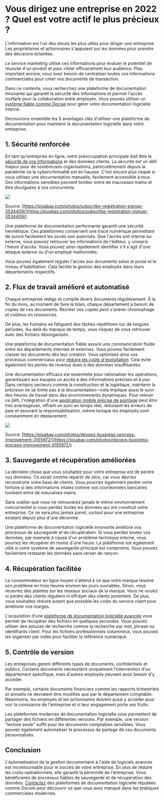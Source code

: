 # Vous dirigez une entreprise en 2022 ? Quel est votre actif le plus précieux ?

L'information est l'un des atouts les plus utiles pour diriger une entreprise. Les propriétaires et actionnaires s'appuient sur les données pour prendre des décisions éclairées.

Le service marketing utilise ces informations pour évaluer le potentiel de réussite d'un produit et pour cibler efficacement leur audience. Plus important encore, vous avez besoin de centraliser toutes vos informations commerciales pour créer vos documents de transaction.

Dans ce contexte, vous recherchez une plateforme de documentation innovante qui garantit la sécurité des informations et permet l'accès multiple pour la collaboration entre employés. Vous pouvez utiliser un [système fiable comme Docsie](https://www.docsie.io/) pour gérer votre documentation logicielle interne.

Découvrons ensemble les 5 avantages clés d'utiliser une plateforme de documentation pour maintenir la documentation logicielle dans votre entreprise.

## 1. **Sécurité renforcée**

En tant qu'entreprise en ligne, votre préoccupation principale doit être la [sécurité de vos informations](https://medium.com/the-mission/data-security-how-to-keep-your-customers-information-safe-a3150510a7b7) et des données clients. La sécurité est un défi majeur pour de nombreuses organisations, particulièrement depuis la pandémie où la cybercriminalité est en hausse. C'est encore plus risqué si vous utilisez une documentation manuelle, facilement accessible à tous. Des informations sensibles peuvent tomber entre de mauvaises mains et être divulguées à vos concurrents.

![](https://docsie-app-media.s3.amazonaws.com/image/7093/doc_ULxUK3nJlSUujhpeo/dzvhszbukmvbogbvaokv)

Source: [https://pixabay.com/photos/subscribe-registration-signup-3534409/](https://pixabay.com/photos/subscribe-registration-signup-3534409/) 

Une plateforme de documentation performante garantit une sécurité hermétique. Ces plateformes conservent une trace numérique permettant de suivre facilement les accès non autorisés. Que l'accès soit interne ou externe, vous pouvez retrouver les informations de l'éditeur, y compris l'heure d'accès. Vous pouvez ainsi rapidement identifier s'il s'agit d'une attaque externe ou d'un employé malhonnête.

Vous pouvez également réguler l'accès aux documents selon le poste et le niveau d'habilitation. Cela facilite la gestion des employés dans leurs départements respectifs.

## 2. **Flux de travail amélioré et automatisé**

Chaque entreprise rédige et compile divers documents régulièrement. À la fin du mois, au moment de faire le bilan, chaque département a besoin de copies de ces documents. Recréer ces copies peut s'avérer chronophage et coûteux en ressources.

De plus, les humains se fatiguent des tâches répétitives sur de longues périodes. Au-delà du manque de temps, vous risquez de vous retrouver avec des fichiers désorganisés.

Une plateforme de documentation fiable assure une communication fluide entre les départements internes et externes. Vous pouvez facilement classer les documents dès leur création. Vous optimisez ainsi vos processus commerciaux pour [réduire les coûts d'exploitation](https://www.forbes.com/sites/forbesbusinesscouncil/2020/03/25/15-smart-ways-you-can-save-money-as-a-new-business/). Cela évite également les pertes de revenus dues à des données insuffisantes.

Une documentation efficace est essentielle pour rationaliser les opérations, garantissant aux équipes un accès à des informations précises et à jour. Dans certains secteurs comme la construction et la logistique, maintenir la précision ne se limite pas à la documentation—cela implique aussi le suivi des heures de travail dans des environnements dynamiques. Pour relever ce défi, l'intégration d'une [application mobile précise de pointage](https://www.workyard.com/compare/clock-in-clock-out-app) peut être très avantageuse, offrant un suivi en temps réel, réduisant les erreurs de paie et assurant la responsabilisation, même lorsque les employés sont constamment en déplacement.

![](https://docsie-app-media.s3.amazonaws.com/image/7093/doc_ULxUK3nJlSUujhpeo/pmtqrveocdzwqdizlizv)

Source: [https://pixabay.com/photos/devops-business-process-improvement-3155972/](https://pixabay.com/photos/devops-business-process-improvement-3155972/)

## 3. **Sauvegarde et récupération améliorées**

La dernière chose que vous souhaitez pour votre entreprise est de perdre vos données. Ce serait comme repartir de zéro, car vous devriez reconstruire votre base de clients. Vous pourriez également perdre votre fortune si des informations vitales comme vos coordonnées bancaires tombent entre de mauvaises mains.

Sans oublier que vous ne retrouverez jamais le même environnement concurrentiel si vous perdez toutes les données qui ont construit votre entreprise. Ce ne sera plus jamais pareil, surtout pour une entreprise existant depuis plus d'une décennie.

Une plateforme de documentation logicielle innovante améliore vos processus de sauvegarde et de récupération. Si vous perdez toutes vos données, par exemple à cause d'un problème technique interne, vous pourrez les récupérer en moins d'une heure. La plateforme est également utile si votre système de sauvegarde principal est compromis. Vous pouvez facilement restaurer les données sans verser de rançon.

## 4. **Récupération facilitée**

Le consommateur en ligne moyen s'attend à ce que votre marque résolve son problème en trois heures environ les jours ouvrables. Sinon, vous recevrez des plaintes sur les réseaux sociaux de la marque. Vous ne voulez ni perdre des clients réguliers ni effrayer des clients potentiels. De plus, vous souhaitez réduire autant que possible les coûts du service client pour améliorer vos marges.

L'acquisition d'une [plateforme de documentation logicielle avancée](https://www.businessnewsdaily.com/8026-choosing-a-document-management-system.html) vous permet de récupérer des fichiers en quelques secondes. Vous pouvez utiliser des astuces de recherche comme la recherche par mot, phrase ou identifiants client. Pour les fichiers professionnels volumineux, vous pouvez les organiser par index pour faciliter la référence numérique.

## 5. **Contrôle de version**

Les entreprises gèrent différents types de documents, confidentiels et publics. Certains documents nécessitent uniquement l'intervention d'un département spécifique, mais d'autres employés peuvent avoir besoin d'y accéder.

Par exemple, certains documents financiers comme les rapports trimestriels et annuels ne devraient être modifiés que par le département comptable. Néanmoins, les employés et les actionnaires doivent aussi y accéder pour voir la croissance de l'entreprise et si leur engagement porte ses fruits.

Les plateformes modernes de documentation logicielle vous permettent de partager des fichiers en différentes versions. Par exemple, une version "lecture seule" suffit pour les documents comptables sensibles. Vous pouvez également automatiser le processus de partage de ces documents personnalisés.

## **Conclusion**

L'automatisation de la gestion documentaire à l'aide de logiciels avancés est incontournable pour le succès de votre entreprise. En plus de réduire les coûts opérationnels, elle garantit la pérennité de l'entreprise. Vous bénéficierez de processus fiables de sauvegarde et de récupération des données. [Contactez](https://www.docsie.io/discovery_call/) des plateformes de documentation logicielle réputées comme Docsie pour découvrir ce que vous avez manqué dans les pratiques commerciales modernes.